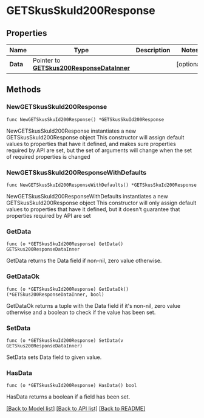 # GETSkusSkuId200Response

## Properties

Name | Type | Description | Notes
------------ | ------------- | ------------- | -------------
**Data** | Pointer to [**GETSkus200ResponseDataInner**](GETSkus200ResponseDataInner.md) |  | [optional] 

## Methods

### NewGETSkusSkuId200Response

`func NewGETSkusSkuId200Response() *GETSkusSkuId200Response`

NewGETSkusSkuId200Response instantiates a new GETSkusSkuId200Response object
This constructor will assign default values to properties that have it defined,
and makes sure properties required by API are set, but the set of arguments
will change when the set of required properties is changed

### NewGETSkusSkuId200ResponseWithDefaults

`func NewGETSkusSkuId200ResponseWithDefaults() *GETSkusSkuId200Response`

NewGETSkusSkuId200ResponseWithDefaults instantiates a new GETSkusSkuId200Response object
This constructor will only assign default values to properties that have it defined,
but it doesn't guarantee that properties required by API are set

### GetData

`func (o *GETSkusSkuId200Response) GetData() GETSkus200ResponseDataInner`

GetData returns the Data field if non-nil, zero value otherwise.

### GetDataOk

`func (o *GETSkusSkuId200Response) GetDataOk() (*GETSkus200ResponseDataInner, bool)`

GetDataOk returns a tuple with the Data field if it's non-nil, zero value otherwise
and a boolean to check if the value has been set.

### SetData

`func (o *GETSkusSkuId200Response) SetData(v GETSkus200ResponseDataInner)`

SetData sets Data field to given value.

### HasData

`func (o *GETSkusSkuId200Response) HasData() bool`

HasData returns a boolean if a field has been set.


[[Back to Model list]](../README.md#documentation-for-models) [[Back to API list]](../README.md#documentation-for-api-endpoints) [[Back to README]](../README.md)


